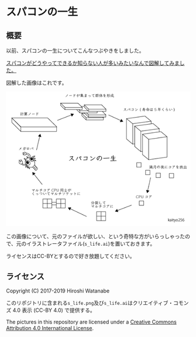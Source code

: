# スパコンの一生

## 概要

以前、スパコンの一生についてこんなつぶやきをしました。

[スパコンがどうやってできるか知らない人が多いみたいなんで図解してみました。](https://twitter.com/kaityo256/status/882186595901689856)

図解した画像はこれです。

![スパコンの一生](s_life.png)

この画像について、元のファイルが欲しい、という奇特な方がいらっしゃったので、元のイラストレータファイル(`s_life.ai`)を置いておきます。

ライセンスはCC-BYとするので好き放題してください。

## ライセンス

Copyright (C) 2017-2019 Hiroshi Watanabe

このリポジトリに含まれる`s_life.png`及び`s_life.ai`はクリエイティブ・コモンズ 4.0 表示 (CC-BY 4.0) で提供する。

The pictures in this repository are licensed under a [Creative Commons Attribution 4.0 International License](https://creativecommons.org/licenses/by/4.0/).
